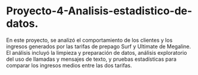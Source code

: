 # Proyecto-4-Analisis-estadistico-de-datos.
En este proyecto, se analizó el comportamiento de los clientes y los ingresos generados por las tarifas de prepago Surf y Ultimate de Megaline. El análisis incluyó la limpieza y preparación de datos, análisis exploratorio del uso de llamadas y mensajes de texto, y pruebas estadísticas para comparar los ingresos medios entre las dos tarifas.
